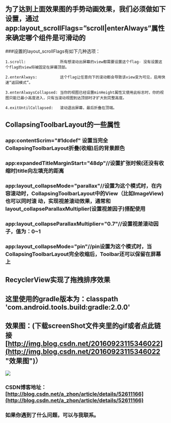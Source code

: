 
## 为了达到上面效果图的手势动画效果，我们必须做如下设置，通过app:layout_scrollFlags=”scroll|enterAlways”属性来确定哪个组件是可滑动的

###设置的layout_scrollFlags有如下几种选项：

    1.scroll:               所有想滚动出屏幕的view都需要设置这个flag- 没有设置这个flag的view将被固定在屏幕顶部。

    2.enterAlways:          这个flag让任意向下的滚动都会导致该view变为可见，启用快速“返回模式”。
   
    3.enterAlwaysCollapsed: 当你的视图已经设置minHeight属性又使用此标志时，你的视图只能已最小高度进入，只有当滚动视图到达顶部时才扩大到完整高度。

    4.exitUntilCollapsed:   滚动退出屏幕，最后折叠在顶端。
    
## CollapsingToolbarLayout的一些属性

### app:contentScrim="#1dcdef" 设置当完全CollapsingToolbarLayout折叠(收缩)后的背景颜色

### app:expandedTitleMarginStart="48dp"//设置扩张时候(还没有收缩时)title向左填充的距离

### app:layout_collapseMode="parallax"//设置为这个模式时，在内容滚动时，CollapsingToolbarLayout中的View（比如ImageView)也可以同时滚     动，实现视差滚动效果，通常和layout_collapseParallaxMultiplier(设置视差因子)搭配使用

### app:layout_collapseParallaxMultiplier="0.7"//设置视差滚动因子，值为：0~1

### app:layout_collapseMode="pin"//pin设置为这个模式时，当CollapsingToolbarLayout完全收缩后，Toolbar还可以保留在屏幕上

## RecyclerView实现了拖拽排序效果

## 这里使用的gradle版本为：classpath 'com.android.tools.build:gradle:2.0.0'

## 效果图：(下载screenShot文件夹里的gif或者点此链接[http://img.blog.csdn.net/20160923115346022](http://img.blog.csdn.net/20160923115346022 "效果图")）

![](http://img.blog.csdn.net/20160923115346022)

### CSDN博客地址：[http://blog.csdn.net/a_zhon/article/details/52611166](http://blog.csdn.net/a_zhon/article/details/52611166)
### 如果你遇到了什么问题，可以与我联系。

